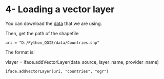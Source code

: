 # 4- Loading a vector layer

You can download the  [data](https://github.com/Azad77/Python_qgis/blob/main/Data/Countries.zip)  that we are using.


<p>Then, get the path of the shapefile</p>

```
uri = "D:/Python_QGIS/data/Countries.shp" 
``` 


The format is:
<p>vlayer = iface.addVectorLayer(data_source, layer_name, provider_name)</p>

```
iface.addVectorLayer(uri, "countries", "ogr")
```
